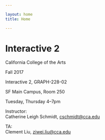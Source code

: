 ```yaml
---

layout: home
title: Home

---
```


# Interactive 2

California College of the Arts

Fall 2017

Interactive 2, GRAPH-228-02

SF Main Campus, Room 250

Tuesday, Thursday 4–7pm

Instructor:  
Catherine Leigh Schmidt, cschmidt@cca.edu

TA:  
Clement Liu, ziwei.liu@cca.edu
